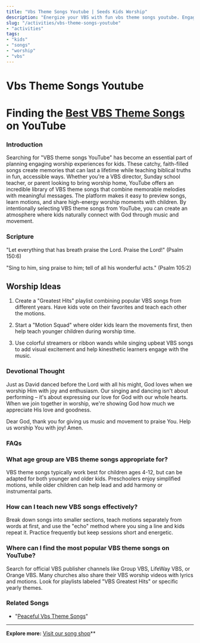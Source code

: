 ```yaml
---
title: "Vbs Theme Songs Youtube | Seeds Kids Worship"
description: "Energize your VBS with fun vbs theme songs youtube. Engaging worship music and activities for summer children's ministry."
slug: "/activities/vbs-theme-songs-youtube"
- "activities"
tags:
- "kids"
- "songs"
- "worship"
- "vbs"
---
```


# Vbs Theme Songs Youtube

# Finding the [Best VBS Theme Songs](/activities/best-vbs-theme-songs/) on YouTube

### Introduction
Searching for "VBS theme songs YouTube" has become an essential part of planning engaging worship experiences for kids. These catchy, faith-filled songs create memories that can last a lifetime while teaching biblical truths in fun, accessible ways. Whether you're a VBS director, Sunday school teacher, or parent looking to bring worship home, YouTube offers an incredible library of VBS theme songs that combine memorable melodies with meaningful messages. The platform makes it easy to preview songs, learn motions, and share high-energy worship moments with children. By intentionally selecting VBS theme songs from YouTube, you can create an atmosphere where kids naturally connect with God through music and movement.

### Scripture
"Let everything that has breath praise the Lord. Praise the Lord!" (Psalm 150:6)

"Sing to him, sing praise to him; tell of all his wonderful acts." (Psalm 105:2)

## Worship Ideas
1. Create a "Greatest Hits" playlist combining popular VBS songs from different years. Have kids vote on their favorites and teach each other the motions.

2. Start a "Motion Squad" where older kids learn the movements first, then help teach younger children during worship time.

3. Use colorful streamers or ribbon wands while singing upbeat VBS songs to add visual excitement and help kinesthetic learners engage with the music.

### Devotional Thought
Just as David danced before the Lord with all his might, God loves when we worship Him with joy and enthusiasm. Our singing and dancing isn't about performing – it's about expressing our love for God with our whole hearts. When we join together in worship, we're showing God how much we appreciate His love and goodness.

Dear God, thank you for giving us music and movement to praise You. Help us worship You with joy! Amen.

### FAQs

### What age group are VBS theme songs appropriate for?
VBS theme songs typically work best for children ages 4-12, but can be adapted for both younger and older kids. Preschoolers enjoy simplified motions, while older children can help lead and add harmony or instrumental parts.

### How can I teach new VBS songs effectively?
Break down songs into smaller sections, teach motions separately from words at first, and use the "echo" method where you sing a line and kids repeat it. Practice frequently but keep sessions short and energetic.

### Where can I find the most popular VBS theme songs on YouTube?
Search for official VBS publisher channels like Group VBS, LifeWay VBS, or Orange VBS. Many churches also share their VBS worship videos with lyrics and motions. Look for playlists labeled "VBS Greatest Hits" or specific yearly themes.

### Related Songs

- "[Peaceful Vbs Theme Songs](/activities/peaceful-vbs-theme-songs/)"

---

**Explore more:** [Visit our song shop](https://seedskidsworship.com/shop)**

<!-- Schema Markup -->
<script type="application/ld+json">
{
  "@context": "https://schema.org",
  "@type": "MusicRecording",
  "name": "Vbs Theme Songs Youtube",
  "byArtist": {
    "@type": "MusicGroup",
    "name": "Seeds Kids Worship"
  },
  "isFamilyFriendly": true,
  "url": "https://seedskidsworship.com/activities/vbs-theme-songs-youtube/"
}
</script>
